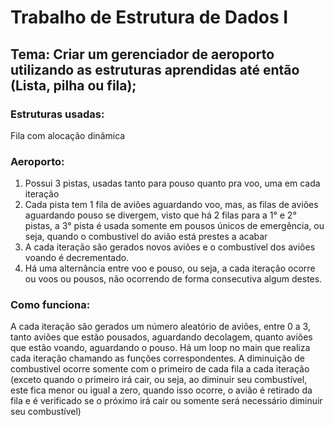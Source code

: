 # Trabalho de Estrutura de Dados I
## Tema: Criar um gerenciador de aeroporto utilizando as estruturas aprendidas até então (Lista, pilha ou fila);

### Estruturas usadas: 
Fila com alocação dinâmica

### Aeroporto:
1. Possui 3 pistas, usadas tanto para pouso quanto pra voo, uma em cada iteração
2. Cada pista tem 1 fila de aviões aguardando voo, mas, as filas de aviões aguardando pouso se divergem, visto que há 2 filas para a 1° e 2° pistas, a 3° pista é usada somente em pousos únicos de emergência, ou seja, quando o combustivel do avião está prestes a acabar
3. A cada iteração são gerados novos aviões e o combustível dos aviões voando é decrementado.
4. Há uma alternância entre voo e pouso, ou seja, a cada iteração ocorre ou voos ou pousos, não ocorrendo de forma consecutiva algum destes.

### Como funciona: 
A cada iteração são gerados um número aleatório de aviões, entre 0 a 3, tanto aviões que estão pousados, aguardando decolagem, quanto aviões que estão voando, aguardando o pouso.
Há um loop no main que realiza cada iteração chamando as funções correspondentes.
A diminuição de combustivel ocorre somente com o primeiro de cada fila a cada iteração (exceto quando o primeiro irá cair, ou seja, ao diminuir seu combustível, este fica menor ou igual a zero, quando isso ocorre, o avião é retirado da fila e é verificado se o próximo irá cair ou somente será necessário diminuir seu combustível)
